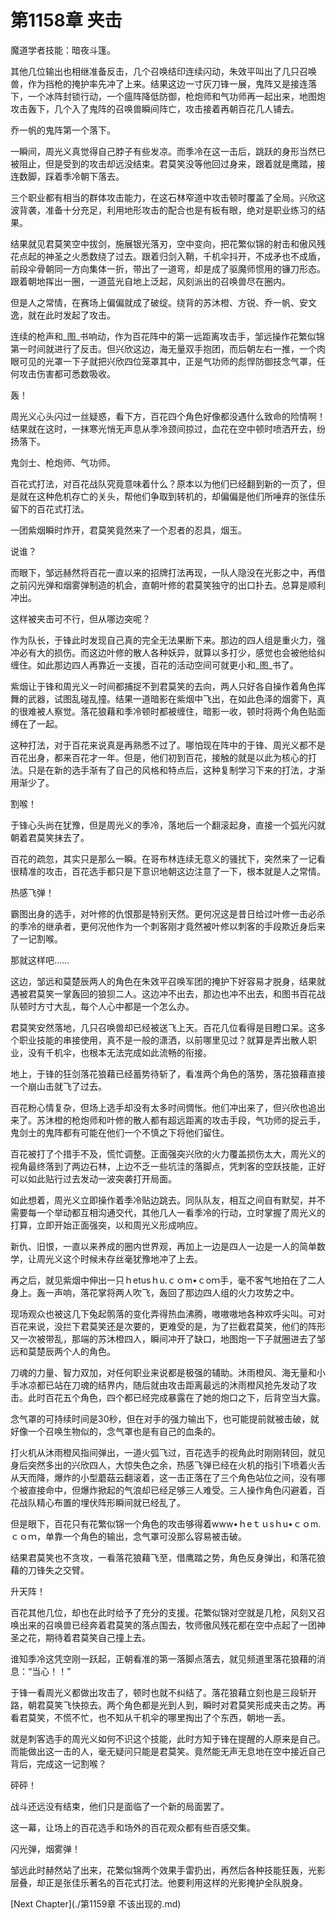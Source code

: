 # 第1158章 夹击

魔道学者技能：暗夜斗篷。

其他几位输出也相继准备反击，几个召唤结印连续闪动，朱效平叫出了几只召唤兽，作为挡枪的掩护率先冲了上来。结果这边一寸灰刀锋一展，鬼阵又是接连落下，一个冰阵封锁行动，一个瘟阵降低防御，枪炮师和气功师再一起出来，地图炮攻击轰下，几个入了鬼阵的召唤兽瞬间阵亡，攻击接着再朝百花几人铺去。

乔一帆的鬼阵第一个落下。

一瞬间，周光义真觉得自己脖子有些发凉。而季冷在这一击后，跳跃的身形当然已被阻止，但是受到的攻击却远没结束。君莫笑没等他回过身来，跟着就是鹰踏，接连数脚，踩着季冷朝下落去。

三个职业都有相当的群体攻击能力，在这石林窄道中攻击顿时覆盖了全局。兴欣这波背袭，准备十分充足，利用地形攻击的配合也是有板有眼，绝对是职业练习的结果。

结果就见君莫笑空中拔剑，施展银光落刃，空中变向，把花繁似锦的射击和傲风残花点起的神圣之火悉数绕了过去。跟着归剑入鞘，千机伞抖开，不成矛也不成盾，前段伞骨朝同一方向集体一折，带出了一道弯，却是成了驱魔师惯用的镰刀形态。跟着朝地挥出一圈，一道蓝光自地上泛起，风刻派出的召唤兽尽在圈内。

但是人之常情，在赛场上偏偏就成了破绽。绕背的苏沐橙、方锐、乔一帆、安文逸，就在此时发起了攻击。

连续的枪声和_图_书响动，作为百花阵中的第一远距离攻击手，邹远操作花繁似锦第一时间就进行了反击。但兴欣这边，海无量双手抱团，而后朝左右一推，一个肉眼可见的光罩一下子就把兴欣四位笼罩其中，正是气功师的彪悍防御技念气罩，任何攻击伤害都可悉数吸收。

轰！

周光义心头闪过一丝疑惑，看下方，百花四个角色好像都没遇什么致命的险情啊！结果就在这时，一抹寒光悄无声息从季冷颈间掠过，血花在空中顿时喷洒开去，纷扬落下。

鬼剑士、枪炮师、气功师。

百花式打法，对百花战队究竟意味着什么？原本以为他们已经翻到新的一页了，但是就在这种危机存亡的关头，帮他们争取到转机的，却偏偏是他们所唾弃的张佳乐留下的百花式打法。

一团紫烟瞬时炸开，君莫笑竟然来了一个忍者的忍具，烟玉。

说谁？

而眼下，邹远赫然将百花一直以来的招牌打法再现，一队人隐没在光影之中，再借之前闪光弹和烟雾弹制造的机会，直朝叶修的君莫笑独守的出口扑去。总算是顺利冲出。

这样被夹击可不行，但从哪边突呢？

作为队长，于锋此时发现自己真的完全无法果断下来。那边的四人组是重火力，强冲必有大的损伤。而这边叶修的散人各种妖异，就算以多打少，感觉也会被他给纠缠住。如此那边四人再靠近一支援，百花的活动空间可就更小和_图_书了。

紫烟让于锋和周光义一时间都捕捉不到君莫笑的去向，两人只好各自操作着角色挥舞的武器，试图乱碰乱撞。结果一道暗影在紫烟中飞出，在如此色泽的烟雾下，真的很难被人察觉。落花狼藉和季冷顿时都被缠住，暗影一收，顿时将两个角色贴面缚在了一起。

这种打法，对于百花来说真是再熟悉不过了。哪怕现在阵中的于锋、周光义都不是百花出身，都来百花才一年。但是，他们初到百花，接触的就是以此为核心的打法。只是在新的选手渐有了自己的风格和特点后，这种复制学习下来的打法，才渐用渐少了。

割喉！

于锋心头尚在犹豫，但是周光义的季冷，落地后一个翻滚起身，直接一个弧光闪就朝着君莫笑抹去了。

百花的疏忽，其实只是那么一瞬。在哥布林连续无意义的骚扰下，突然来了一记看很精准的攻击，百花选手都只是下意识地朝这边注意了一下，根本就是人之常情。

热感飞弹！

霸图出身的选手，对叶修的仇恨那是特别天然。更何况这是昔日给过叶修一击必杀的季冷的继承者，更何况他作为一个刺客刚才竟然被叶修以刺客的手段欺近身后来了一记割喉。

那就这样吧……

这边，邹远和莫楚辰两人的角色在朱效平召唤军团的掩护下好容易才脱身，结果就遇被君莫笑一掌轰回的狼狈二人。这边冲不出去，那边也冲不出去，和图书百花战队顿时方寸大乱，每个人心中都是一个怎么办。

君莫笑安然落地，几只召唤兽却已经被送飞上天。百花几位看得是目瞪口呆。这多个职业技能的串接使用，真不是一般的潇洒，以前哪里见过？就算是弄出散人职业，没有千机伞，也根本无法完成如此流畅的衔接。

地上，于锋的狂剑落花狼藉已经蓄势待斩了，看准两个角色的落势，落花狼藉直接一个崩山击就飞了过去。

百花粉心情复杂，但场上选手却没有太多时间惆怅。他们冲出来了，但兴欣也追出来了。苏沐橙的枪炮师和叶修的散人都有超远距离的攻击手段，气功师的捉云手，鬼剑士的鬼阵都有可能在他们一个不慎之下将他们留住。

百花被打了个措手不及，慌忙调整。正面强突兴欣的火力覆盖损伤太大，周光义的视角最终落到了两边石林，上边不乏一些坑洼的落脚点，凭刺客的空跃技能，正好可以如此贴行过去发动一波突袭打开局面。

如此想着，周光义立即操作着季冷贴边跳去。同队队友，相互之间自有默契，并不需要每一个举动都互相沟通交代，其他几人一看季冷的行动，立时掌握了周光义的打算，立即开始正面强突，以和周光义形成响应。

新仇、旧恨，一直以来养成的圈内世界观，再加上一边是四人一边是一人的简单数学，让周光义这个时候未存丝毫犹豫地冲了上去。

再之后，就见紫烟中伸出一只ｈetusｈu.ｃｏm•ｃoｍ手，毫不客气地拍在了二人身上。轰一声响，落花掌将两人吹飞，轰回了那边四人组的火力攻势之中。

现场观众也被这几下兔起鹘落的变化弄得热血沸腾，嗷嗷嗷地各种欢呼尖叫。可对百花来说，没拦下君莫笑还是次要的，更难受的是，为了拦截君莫笑，他们的阵形又一次被带乱，那端的苏沐橙四人，瞬间冲开了缺口，地图炮一下子就圈进去了邹远和莫楚辰两个人的角色。

刀魂的力量、智力双加，对任何职业来说都是极强的辅助。沐雨橙风、海无量和小手冰凉都已站在刀魂的结界内，随后就由攻击距离最远的沐雨橙风抢先发动了攻击。此时百花五个角色，四个都已经完成暴露在了她的炮口之下，后背空当大露。

念气罩的可持续时间是30秒，但在对手的强力输出下，也可能提前就被击破，就好像一个召唤生物似的，念气罩也是有自己的血条的。

打火机从沐雨橙风指间弹出，一道火弧飞过，百花选手的视角此时刚刚转回，就见身后突然多出的兴欣四人，大惊失色之余，热感飞弹已经在火机的指引下喷着火舌从天而降，爆炸的小型蘑菇云翻滚着，这一击正落在了三个角色站位之间，没有哪个被直接命中，但爆炸掀起的气浪却已经足够三人难受。三人操作角色闪避着，百花战队精心布置的埋伏阵形瞬间就已经乱了。

但是眼下，百花只有花繁似锦一个角色的攻击够得着www•ｈeｔｕsｈu•ｃｏm.ｃｏｍ，单靠一个角色的输出，念气罩可没那么容易被击破。

结果君莫笑也不贪攻，一看落花狼藉飞至，借鹰踏之势，角色反身弹出，和落花狼藉的刀锋失之交臂。

升天阵！

百花其他几位，却也在此时给予了充分的支援。花繁似锦对空就是几枪，风刻又召唤出来的召唤兽已经奔着君莫笑的落点围去，牧师傲风残花都在空中点起了一团神圣之花，期待着君莫笑自己撞上去。

谁知季冷这凭空刚一跃起，正朝看准的第一落脚点落去，就见频道里落花狼藉的消息：“当心！！”

于锋一看周光义都做出攻击了，顿时也就不纠结了。落花狼藉立刻也是三段斩开路，朝君莫笑飞快掠去。两个角色都是光到人到，瞬时对君莫笑形成夹击之势。再看君莫笑，不慌不忙，也不知从千机伞的哪里掏出了个东西，朝地一丢。

就是刺客选手的周光义如何不识这个技能，此时方知于锋在提醒的人原来是自己。而能做出这一击的人，毫无疑问只能是君莫笑。竟然能无声无息地在空中接近自己背后，完成这一记割喉？

砰砰！

战斗还远没有结束，他们只是面临了一个新的局面罢了。

这一幕，让场上的百花选手和场外的百花观众都有些百感交集。

闪光弹，烟雾弹！

邹远此时赫然站了出来，花繁似锦两个效果手雷扔出，再然后各种技能狂轰，光影层叠，却正是张佳乐著名的百花式打法。他要利用这样的光影掩护全队脱身。



[Next Chapter](./第1159章 不该出现的.md)